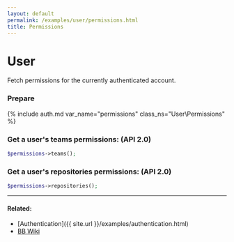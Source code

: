 ```yaml
---
layout: default
permalink: /examples/user/permissions.html
title: Permissions
---
```


# User

Fetch permissions for the currently authenticated account.

### Prepare
{% include auth.md var_name="permissions" class_ns="User\Permissions" %}

### Get a user's teams permissions: (API 2.0)

```php
$permissions->teams();
```

### Get a user's repositories permissions: (API 2.0)

```php
$permissions->repositories();
```
----

#### Related:
  * [Authentication]({{ site.url }}/examples/authentication.html)
  * [BB Wiki](https://confluence.atlassian.com/display/BITBUCKET/user+Endpoint#userEndpoint-Overview)
